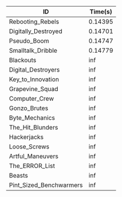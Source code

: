 |ID|Time(s)|
|-|-|
|Rebooting_Rebels|0.14395|
|Digitally_Destroyed|0.14701|
|Pseudo_Boom|0.14747|
|Smalltalk_Dribble|0.14779|
|Blackouts|inf|
|Digital_Destroyers|inf|
|Key_to_Innovation|inf|
|Grapevine_Squad|inf|
|Computer_Crew|inf|
|Gonzo_Brutes|inf|
|Byte_Mechanics|inf|
|The_Hit_Blunders|inf|
|Hackerjacks|inf|
|Loose_Screws|inf|
|Artful_Maneuvers|inf|
|The_ERROR_List|inf|
|Beasts|inf|
|Pint_Sized_Benchwarmers|inf|
